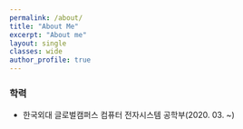 ```yaml
---
permalink: /about/
title: "About Me"
excerpt: "About me"
layout: single
classes: wide
author_profile: true
---
```


### 학력

- 한국외대 글로벌캠퍼스 컴퓨터 전자시스템 공학부(2020. 03. ~)
